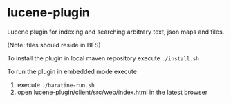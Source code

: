 lucene-plugin
=================

Lucene plugin for indexing and searching arbitrary text, json maps and files. 

(Note: files should reside in BFS)

To install the plugin in local maven repository execute `./install.sh`

To run the plugin in embedded mode execute

1. execute `./baratine-run.sh`
2. open lucene-plugin/client/src/web/index.html in the latest browser



